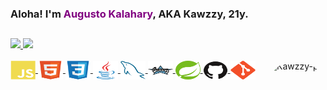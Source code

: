 ### Aloha! I'm <span style="color:purple">Augusto Kalahary</span>, AKA Kawzzy, 21y.

##

<div>
  <a href="https://beacons.ai/Kawzzy">
  <img height="100em" src="https://github-readme-stats.vercel.app/api?username=Kawzzy&show_icons=true&theme=tokyonight&include_all_commits=true&count_private=true" />
  <img height="100em" src="https://github-readme-stats.vercel.app/api/top-langs/?username=Kawzzy&layout=compact&langs_count=16&theme=tokyonight" />
</div>

<div style="display: inline_block"><br>
  <img align="center" alt="Kawzzy-Js" height="30" width="40" src="https://raw.githubusercontent.com/devicons/devicon/master/icons/javascript/javascript-plain.svg">
  <!-- <img align="center" alt="Kawzzy-Ts" height="30" width="40" src="https://raw.githubusercontent.com/devicons/devicon/master/icons/typescript/typescript-plain.svg">
  <img align="center" alt="Kawzzy-React" height="30" width="40" src="https://raw.githubusercontent.com/devicons/devicon/master/icons/react/react-original.svg"> -->
  <img align="center" alt="Kawzzy-HTML" height="30" width="40" src="https://raw.githubusercontent.com/devicons/devicon/master/icons/html5/html5-original.svg">
  <img align="center" alt="Kawzzy-CSS" height="30" width="40" src="https://raw.githubusercontent.com/devicons/devicon/master/icons/css3/css3-original.svg">
  <img align="center" alt="Kawzzy-JAVA" height="30" width="40" src="https://raw.githubusercontent.com/devicons/devicon/master/icons/java/java-original.svg">
  <img align="center" alt="Kawzzy-MYSQL" height="30" width="40" src="https://raw.githubusercontent.com/devicons/devicon/master/icons/mysql/mysql-original.svg">
  <img align="center" alt="Kawzzy-GROOVY" height="30" width="40" src="https://raw.githubusercontent.com/devicons/devicon/master/icons/groovy/groovy-original.svg">
  <img align="center" alt="Kawzzy-SPRING" height="30" width="40" src="https://raw.githubusercontent.com/devicons/devicon/master/icons/spring/spring-original.svg">
  <img align="center" alt="Kawzzy-GITHUB" height="30" width="40" src="https://raw.githubusercontent.com/devicons/devicon/master/icons/github/github-original.svg">  
  <img align="center" alt="Kawzzy-GIT" height="30" width="40" src="https://raw.githubusercontent.com/devicons/devicon/master/icons/git/git-original.svg">
  <img align="right" alt="Kawzzy-pic" height="150" style="border-radius:50px;" src="https://instagram.fbnu2-1.fna.fbcdn.net/v/t51.2885-15/317395375_110994321742699_5741050718286253787_n.jpg?stp=dst-jpg_e35&_nc_ht=instagram.fbnu2-1.fna.fbcdn.net&_nc_cat=107&_nc_ohc=G2Hmd5a7vHQAX_ty-GX&edm=ACWDqb8BAAAA&ccb=7-5&ig_cache_key=Mjk4MzI3NDUwMzA4MjE4ODc2Mw%3D%3D.2-ccb7-5&oh=00_AfBCM-eb2K2Ptd0rqOYlurH81HOZx26PUDalpnU51cnwuQ&oe=64271FBC&_nc_sid=1527a3?width=676&height=676">
</div>

##
